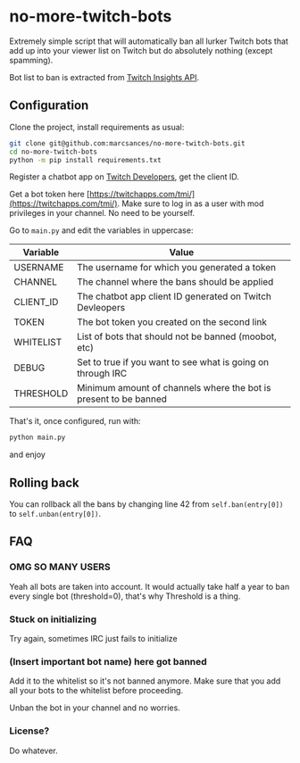 # no-more-twitch-bots

Extremely simple script that will automatically ban all lurker Twitch bots that add up into your viewer list on Twitch 
but do absolutely nothing (except spamming).

Bot list to ban is extracted from [Twitch Insights API](https://twitchinsights.net/bots).

## Configuration

Clone the project, install requirements as usual:

```bash
git clone git@github.com:marcsances/no-more-twitch-bots.git
cd no-more-twitch-bots
python -m pip install requirements.txt
```

Register a chatbot app on [Twitch Developers](https://dev.twitch.tv/), get the client ID.

Get a bot token here [https://twitchapps.com/tmi/](https://twitchapps.com/tmi/). Make sure to log in as a user with mod
privileges in your channel. No need to be yourself.

Go to ``main.py`` and edit the variables in uppercase:

| Variable        | Value                                                            |
|-----------------|------------------------------------------------------------------|
| USERNAME        | The username for which you generated a token                     |
| CHANNEL         | The channel where the bans should be applied                     |
| CLIENT_ID       | The chatbot app client ID generated on Twitch Devleopers         |
| TOKEN           | The bot token you created on the second link                     |
| WHITELIST       | List of bots that should not be banned (moobot, etc)             |
| DEBUG           | Set to true if you want to see what is going on through IRC      |
| THRESHOLD       | Minimum amount of channels where the bot is present to be banned |

That's it, once configured, run with:

```bash
python main.py
```

and enjoy

## Rolling back

You can rollback all the bans by changing line 42 from ``self.ban(entry[0])`` to ``self.unban(entry[0])``.

## FAQ

### OMG SO MANY USERS

Yeah all bots are taken into account. It would actually take half a year to ban every single bot (threshold=0), that's
why Threshold is a thing.

### Stuck on initializing

Try again, sometimes IRC just fails to initialize

### (Insert important bot name) here got banned

Add it to the whitelist so it's not banned anymore. Make sure that you add all your bots to the whitelist before 
proceeding.

Unban the bot in your channel and no worries.

### License?

Do whatever.